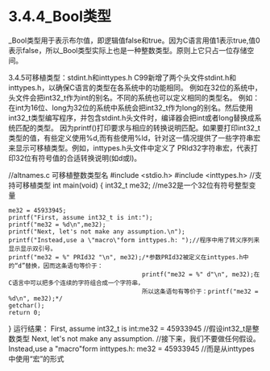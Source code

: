    # 3.4.4_Bool类型

_Bool类型用于表示布尔值，即逻辑值false和true。因为C语言用值1表示true,值0表示false，所以_Bool类型实际上也是一种整数类型。原则上它只占一位存储空间。

3.4.5可移植类型：stdint.h和inttypes.h
C99新增了两个头文件stdint.h和inttypes.h，以确保C语言的类型在各系统中的功能相同。
例如在32位的系统中，头文件会把int32_t作为int的别名。不同的系统也可以定义相同的类型名。
例如：在int为16位、long为32位的系统中系统会把int32_t作为long的别名。然后使用int32_t类型编写程序，并包含stdint.h头文件时，编译器会把int或者long替换成系统匹配的类型。
因为printf()打印要求与相应的转换说明匹配。如果要打印int32_t类型的值，有些定义使用%d,而有些使用%ld，针对这一情况提供了一些字符串宏来显示可移植类型。例如，inttypes.h头文件中定义了
PRId32字符串宏，代表打印32位有符号值的合适转换说明(如d或l)。


//altnames.c 可移植整数类型名
#include <stdio.h>
#include <inttypes.h>   //支持可移植类型
int main(void)
{
	int32_t me32;    //me32是一个32位有符号整型变量

	me32 = 45933945;
	printf("First, assume int32_t is int:");
	printf("me32 = %d\n",me32);
	printf("Next, let's not make any assumption.\n");
	printf("Instead,use a \"macro\"form inttypes.h: ");//程序中用了转义序列来显示显示双引号。
	printf("me32 = %" PRId32 "\n", me32);/*参数PRId32被定义在inttypes.h中的“d”替换，因而这条语句等价于：
										 printf("me32 = %" d"\n", me32);在C语言中可以把多个连续的字符组合成一个字符串，
										 所以这条语句有等价于：printf("me32 = %d\n", me32);*/
	getchar();
	return 0;

}
运行结果：
First, assume int32_t is int:me32 = 45933945 //假设int32_t是整数类型
Next, let's not make any assumption. //接下来，我们不要做任何假设。
Instead,use a "macro"form inttypes.h: me32 = 45933945    //而是从inttypes 中使用“宏”的形式
